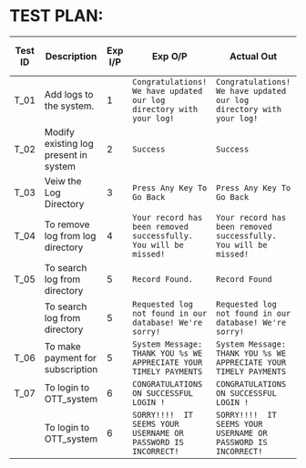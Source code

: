 # TEST PLAN:

| **Test ID** | **Description**                                              | **Exp I/P** | **Exp O/P** | **Actual Out** |**Pass or Fail**  |    
|-------------|--------------------------------------------------------------|------------|-------------|----------------|------------------|
|  T_01       | Add logs to the system.                         | 1 | `Congratulations! We have updated our log directory with your log!` | `Congratulations! We have updated our log directory with your log!` | Pass |
|  T_02      |Modify existing log present in system | 2| `Success` | `Success` | Pass|
|  T_03   |Veiw the Log Directory |3| `Press Any Key To Go Back` | `Press Any Key To Go Back` |Pass |
| T_04 | To remove log from log directory | 4| `Your record has been removed successfully. You will be missed!` | `Your record has been removed successfully. You will be missed!`| Pass | 
| T_05 |To search log from directory | 5| `Record Found.`| `Record Found` | Pass|
| |To search log from directory | 5|`Requested log not found in our database! We're sorry!`| `Requested log not found in our database! We're sorry!`| Fail|
| T_06 | To make payment for subscription| 5 | `System Message: THANK YOU %s WE APPRECIATE YOUR TIMELY PAYMENTS` | `System Message: THANK YOU %s WE APPRECIATE YOUR TIMELY PAYMENTS` | Pass |
| T_07 | To login to OTT_system | 6| `CONGRATULATIONS ON SUCCESSFUL LOGIN !` |  `CONGRATULATIONS ON SUCCESSFUL LOGIN !`| Pass |                            
| | To login to OTT_system | 6|`SORRY!!!!  IT SEEMS YOUR USERNAME OR PASSWORD IS INCORRECT!`| `SORRY!!!!  IT SEEMS YOUR USERNAME OR PASSWORD IS INCORRECT!`| Fail|

